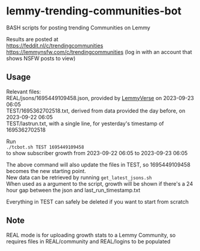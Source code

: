 # lemmy-trending-communities-bot
BASH scripts for posting trending Communities on Lemmy

Results are posted at  
https://feddit.nl/c/trendingcommunities  
https://lemmynsfw.com/c/trendingcommunities (log in with an account that shows NSFW posts to view)  

## Usage  
Relevant files:  
REAL/jsons/1695449109458.json, provided by [LemmyVerse](https://lemmyverse.net) on 2023-09-23 06:05  
TEST/1695362702518.txt, derived from data provided the day before, on 2023-09-22 06:05  
TEST/lastrun.txt, with a single line, for yesterday's timestamp of 1695362702518  

Run  
`./tcbot.sh TEST 1695449109458`  
to show subscriber growth from 2023-09-22 06:05 to 2023-09-23 06:05  

The above command will also update the files in TEST, so 1695449109458 becomes the new starting point.  
New data can be retrieved by running `get_latest_jsons.sh`  
When used as a argument to the script, growth will be shown if there's a 24 hour gap between the json and last_run_timestamp.txt  

Everything in TEST can safely be deleted if you want to start from scratch  

## Note

REAL mode is for uploading growth stats to a Lemmy Community, so requires files in REAL/community and REAL/logins
to be populated
